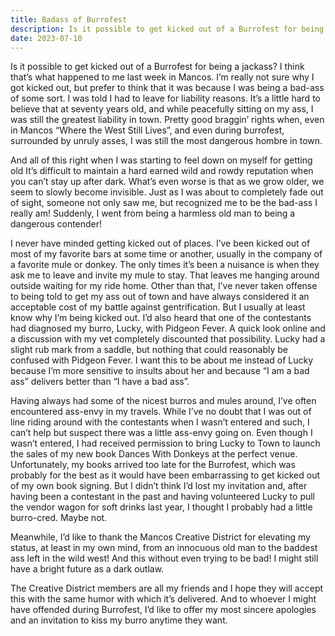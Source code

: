 ```yaml
---
title: Badass of Burrofest
description: Is it possible to get kicked out of a Burrofest for being a jackass?
date: 2023-07-10
---
```

Is it possible to get kicked out of a Burrofest for being a jackass? I think that’s what happened to me last week in Mancos. I’m really not sure why I got kicked out, but prefer to think that it was because I was being a bad-ass of some sort. I was told I had to leave for liability reasons. It’s a little hard to believe that at seventy years old, and while peacefully sitting on my ass, I was still the greatest liability in town. Pretty good braggin’ rights when, even in Mancos “Where the West Still Lives”, and even during burrofest, surrounded by unruly asses, I was still the most dangerous hombre in town.

And all of this right when I was starting to feel down on myself for getting old It’s difficult to maintain a hard earned wild and rowdy reputation when you can’t stay up after dark. What’s even worse is that as we grow older, we seem to slowly become invisible. Just as I was about to completely fade out of sight, someone not only saw me, but recognized me to be the bad-ass I really am! Suddenly, I went from being a harmless old man to being a dangerous contender! 

I never have minded getting kicked out of places. I’ve been kicked out of most of my favorite bars at some time or another, usually in the company of a favorite mule or donkey. The only times it’s been a nuisance is when they ask me to leave and invite my mule to stay. That leaves me hanging around outside waiting for my ride home. Other than that, I’ve never taken offense to being told to get my ass out of town and have always considered it an acceptable cost of my battle against gentrification. But I usually at least know why I’m being kicked out. I’d also heard that one of the contestants had diagnosed my burro, Lucky, with Pidgeon Fever. A quick look online and a discussion with my vet completely discounted that possibility. Lucky had a slight rub mark from a saddle, but nothing that could reasonably be confused with Pidgeon Fever. I want this to be about me instead of Lucky because I’m more sensitive to insults about her and because “I am a bad ass” delivers better than “I have a bad ass”.

Having always had some of the nicest burros and mules around, I’ve often encountered ass-envy in my travels. While I’ve no doubt that I was out of line riding around with the contestants when I wasn’t entered and such, I can’t help but suspect there was a little ass-envy going on. Even though I wasn’t entered, I had received permission to bring Lucky to Town to launch the sales of my new book Dances With Donkeys at the perfect venue. Unfortunately, my books arrived too late for the Burrofest, which was probably for the best as it would have been embarrassing to get kicked out of my own book signing. But I didn’t think I’d lost my invitation and, after having been a contestant in the past and having volunteered Lucky to pull the vendor wagon for soft drinks last year, I thought I probably had a little burro-cred. Maybe not. 

Meanwhile, I’d like to thank the Mancos Creative District for elevating my status, at least in my own mind, from an innocuous old man to the baddest ass left in the wild west! And this without even trying to be bad! I might still have a bright future as a dark outlaw. 

The Creative District members are all my friends and I hope they will accept this with the same humor with which it’s delivered. And to whoever I might have offended during Burrofest, I’d like to offer my most sincere apologies and an invitation to kiss my burro anytime they want.